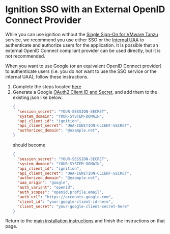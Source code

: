 # Ignition SSO with an External OpenID Connect Provider

While you can use ignition without the [Single Sign-On for VMware Tanzu](./sso.md) service,
we recommend you use either SSO or the [Internal UAA](./internal_uaa.md) to
authenticate and authorize users for the application. It is possible that an
external OpenID Connect compliant provider can be used directly, but it is not
recommended.

When you want to use Google (or an equivalent OpenID Connect provider) to
authenticate users (i.e. you do _not_ want to use the SSO service or the internal UAA),
follow these instructions.

1. Complete the steps located
   [here](./README.md#4-create-the-ignition-config-user-provided-service)
1. Generate a Google [OAuth2 Client ID and Secret](https://console.developers.google.com/apis/credentials),
   and add them to the existing json like below:
   ```json
   {
     "session_secret": "YOUR-SESSION-SECRET",
     "system_domain": "YOUR-SYSTEM-DOMAIN",
     "api_client_id": "ignition",
     "api_client_secret": "UAA-IGNITION-CLIENT-SECRET",
     "authorized_domain": "@example.net",
   }
   ```
   should become
   ```json
   {
     "session_secret": "YOUR-SESSION-SECRET",
     "system_domain": "YOUR-SYSTEM-DOMAIN",
     "api_client_id": "ignition",
     "api_client_secret": "UAA-IGNITION-CLIENT-SECRET",
     "authorized_domain": "@example.net",
     "uaa_origin": "google",
     "auth_variant": "openid",
     "auth_scopes": "openid,profile,email",
     "auth_url": "https://accounts.google.com",
     "client_id": "your-google-client-id-here",
     "client_secret": "your-google-client-secret-here"
   }
   ```
Return to the [main installation
instructions](./README.md#6-finish-the-json-and-create-the-service-in-tas)
and finish the instructions on that page.
